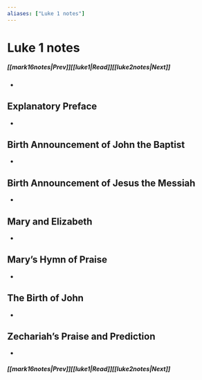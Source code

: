 ```yaml
---
aliases: ["Luke 1 notes"]
---
```

# Luke 1 notes
##### <span class=arrow-left></span>[[mark16notes|Prev]]<span class=navigation-separator></span>[[luke1|Read]]<span class=navigation-separator></span>[[luke2notes|Next]]<span class=arrow-right></span>
- 
## Explanatory Preface
- 
## Birth Announcement of John the Baptist
- 
## Birth Announcement of Jesus the Messiah
- 
## Mary and Elizabeth
- 
## Mary’s Hymn of Praise
- 
## The Birth of John
- 
## Zechariah’s Praise and Prediction
- 
##### <span class=arrow-left></span>[[mark16notes|Prev]]<span class=navigation-separator></span>[[luke1|Read]]<span class=navigation-separator></span>[[luke2notes|Next]]<span class=arrow-right></span>
